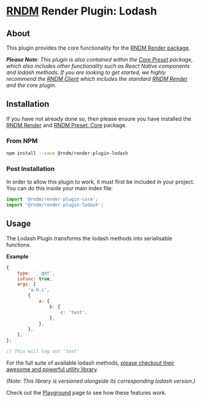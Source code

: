 # [RNDM](https://www.rndm.com) Render Plugin: Lodash

## About

This plugin provides the core functionality for the [RNDM Render package](https://www.rndm.com/docs/rndm-render).

_**Please Note**: This plugin is also contained within the [Core Preset](https://www.rndm.com/docs/rndm-render/preset/core) package, which also includes other functionality such as React Native components and lodash methods. If you are looking to get started, we highly recommend the [RNDM Client](https://github.com/rndm-com/rndm-client) which includes the standard [RNDM Render](https://www.rndm.com/docs/rndm-render) and the core plugin._

## Installation

If you have not already done so, then please ensure you have installed the [RNDM Render](https://www.rndm.com/docs/rndm-render) and [RNDM Preset: Core](https://www.rndm.com/docs/rndm-render/preset/core) package.

### From NPM

```sh
npm install --save @rndm/render-plugin-lodash
```

### Post Installation

In order to allow this plugin to work, it must first be included in your project. You can do this inside your main index file:

```javascript
import '@rndm/render-plugin-core';
import '@rndm/render-plugin-lodash';
```

## Usage

The Lodash Plugin transforms the lodash methods into serialisable functions.

**Example**

```javascript
{
    type: '_.get',
    isFunc: true,
    args: [
        'a.b.c',
        {
            a: {
                b: {
                    c: 'test',
                },
            },
        },
    ],
};

// This will log out 'test'

```

For the full suite of available lodash methods, [please checkout their awesome and powerful utility library](https://lodash.com/docs).

_(Note: This library is versioned alongside its corresponding lodash version.)_

Check out the [Playground](https://www.rndm.com/playground) page to see how these features work.
